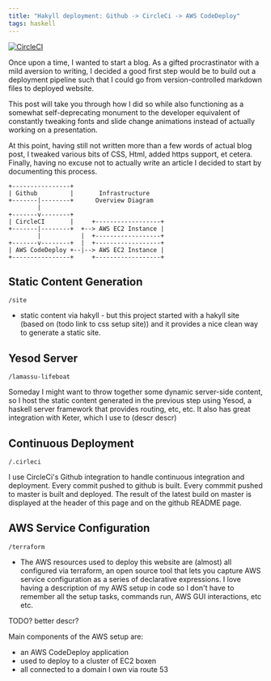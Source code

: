 ```yaml
---
title: "Hakyll deployment: Github -> CircleCi -> AWS CodeDeploy"
tags: haskell
---
```



[![CircleCI](https://circleci.com/gh/pkinsky/imminent-axolotl/tree/master.svg?style=svg)](https://circleci.com/gh/pkinsky/imminent-axolotl/tree/master)


Once upon a time, I wanted to start a blog. As a gifted procrastinator with a mild aversion to writing, I decided a good first step would be to build out a deployment pipeline such that I could go from version-controlled markdown files to deployed website.

<!--more-->

This post will take you through how I did so while also functioning as a somewhat self-deprecating monument to the developer equivalent of constantly tweaking fonts and slide change animations instead of actually working on a presentation.

At this point, having still not written more than a few words of actual blog post, I tweaked various bits of CSS, Html, added https support, et cetera. Finally, having no excuse not to actually write an article I decided to start by documenting this process.


```
+----------------+
| Github         |       Infrastructure
+-------|--------+      Overview Diagram
        |
+-------v--------+
| CircleCI       |     +------------------+
+-------|--------+  +--> AWS EC2 Instance |
        |           |  +------------------+
+-------v--------+  |  +------------------+
| AWS CodeDeploy +--|--> AWS EC2 Instance |
+----------------+     +------------------+
```


## Static Content Generation

`/site`

- static content via hakyll - but this project started with a hakyll site (based on (todo link to css setup site)) and it provides a nice clean way to generate a static site.


## Yesod Server

`/lamassu-lifeboat` 

Someday I might want to throw together some dynamic server-side content, so I host the static content generated in the previous step using Yesod, a haskell server framework that provides routing, etc, etc. It also has great integration with Keter, which I use to (descr descr)

## Continuous Deployment

`/.cirleci`

I use CircleCi's Github integration to handle continuous integration and deployment. Every commit pushed to github is built. Every commmit pushed to master is built and deployed. The result of the latest build on master is displayed at the header of this page and on the github README page.

## AWS Service Configuration

`/terraform`

- The AWS resources used to deploy this website are (almost) all configured via terraform, an open source tool that lets you capture AWS service configuration as a series of declarative expressions. I love having a description of my AWS setup in code so I don't have to remember all the setup tasks, commands run, AWS GUI interactions, etc etc.

TODO? better descr?

Main components of the AWS setup are:

- an AWS CodeDeploy application
- used to deploy to a cluster of EC2 boxen
- all connected to a domain I own via route 53

